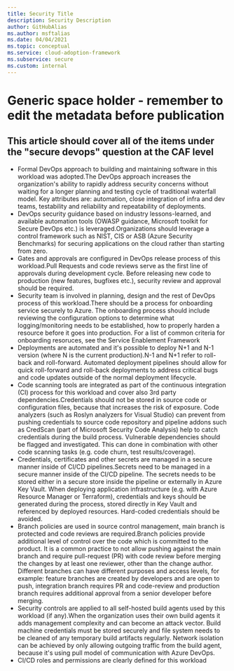 ```yaml
---
title: Security Title
description: Security Description
author: GitHubAlias
ms.author: msftalias
ms.date: 04/04/2021
ms.topic: conceptual
ms.service: cloud-adoption-framework
ms.subservice: secure
ms.custom: internal
---
```


# Generic space holder - remember to edit the metadata before publication

## This article should cover all of the items under the "secure devops" question at the CAF level

- Formal DevOps approach to building and maintaining software in this workload was adopted.The DevOps approach increases the organization's ability to rapidly address security concerns without waiting for a longer planning and testing cycle of traditional waterfall model. Key attributes are: automation, close integration of infra and dev teams, testability and reliability and repeatability of deployments.
- DevOps security guidance based on industry lessons-learned, and available automation tools (OWASP guidance, Microsoft toolkit for Secure DevOps etc.) is leveraged.Organizations should leverage a control framework such as NIST, CIS or ASB (Azure Security Benchmarks) for securing applications on the cloud rather than starting from zero.
- Gates and approvals are configured in DevOps release process of this workload.Pull Requests and code reviews serve as the first line of approvals during development cycle. Before releasing new code to production (new features, bugfixes etc.), security review and approval should be required.
- Security team is involved in planning, design and the rest of DevOps process of this workload.There should be a process for onboarding service securely to Azure. The onboarding process should include reviewing the configuration options to determine what logging/monitoring needs to be established, how to properly harden a resource before it goes into production. For a list of common criteria for onboarding resoruces, see the Service Enablement Framework
- Deployments are automated and it's possible to deploy N+1 and N-1 version (where N is the current production).N-1 and N+1 refer to roll-back and roll-forward. Automated deployment pipelines should allow for quick roll-forward and roll-back deployments to address critical bugs and code updates outside of the normal deployment lifecycle.
- Code scanning tools are integrated as part of the continuous integration (CI) process for this workload and cover also 3rd party dependencies.Credentials should not be stored in source code or configuration files, because that increases the risk of exposure. Code analyzers (such as Roslyn analyzers for Visual Studio) can prevent from pushing credentials to source code repository and pipeline addons such as CredScan (part of Microsoft Security Code Analysis) help to catch credentials during the build process. Vulnerable dependencies should be flagged and investigated. This can done in combination with other code scanning tasks (e.g. code churn, test results/coverage).
- Credentials, certificates and other secrets are managed in a secure manner inside of CI/CD pipelines.Secrets need to be managed in a secure manner inside of the CI/CD pipeline. The secrets needs to be stored either in a secure store inside the pipeline or externally in Azure Key Vault. When deploying application infrastructure (e.g. with Azure Resource Manager or Terraform), credentials and keys should be generated during the process, stored directly in Key Vault and referenced by deployed resources. Hard-coded credentials should be avoided.
- Branch policies are used in source control management, main branch is protected and code reviews are required.Branch policies provide additional level of control over the code which is committed to the product. It is a common practice to not allow pushing against the main branch and require pull-request (PR) with code review before merging the changes by at least one reviewer, other than the change author. Different branches can have different purposes and access levels, for example: feature branches are created by developers and are open to push, integration branch requires PR and code-review and production branch requires additional approval from a senior developer before merging.
- Security controls are applied to all self-hosted build agents used by this workload (if any).When the organization uses their own build agents it adds management complexity and can become an attack vector. Build machine credentials must be stored securely and file system needs to be cleaned of any temporary build artifacts regularly. Network isolation can be achieved by only allowing outgoing traffic from the build agent, because it's using pull model of communication with Azure DevOps.
- CI/CD roles and permissions are clearly defined for this workload
